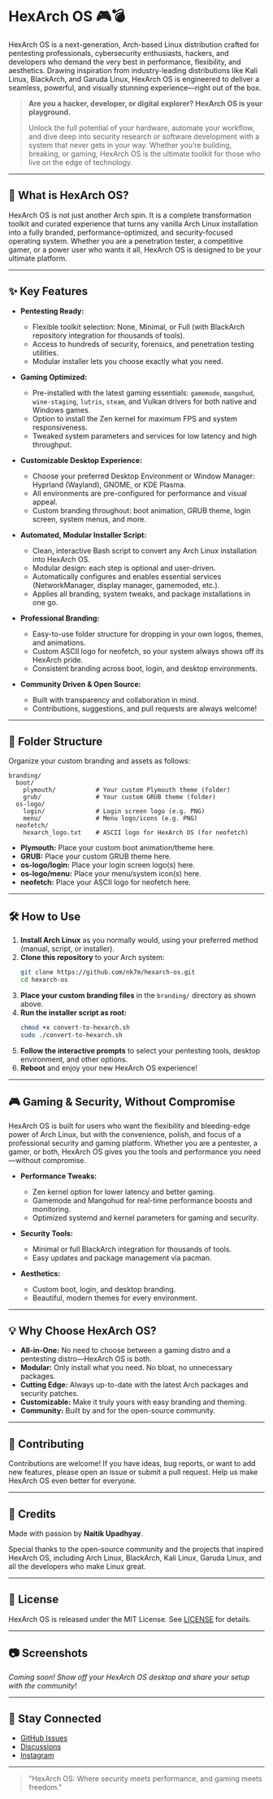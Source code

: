 # HexArch OS 🎮💣

HexArch OS is a next-generation, Arch-based Linux distribution crafted for pentesting professionals, cybersecurity enthusiasts, hackers, and developers who demand the very best in performance, flexibility, and aesthetics. Drawing inspiration from industry-leading distributions like Kali Linux, BlackArch, and Garuda Linux, HexArch OS is engineered to deliver a seamless, powerful, and visually stunning experience—right out of the box.

> **Are you a hacker, developer, or digital explorer? HexArch OS is your playground.**
> 
> Unlock the full potential of your hardware, automate your workflow, and dive deep into security research or software development with a system that never gets in your way. Whether you’re building, breaking, or gaming, HexArch OS is the ultimate toolkit for those who live on the edge of technology.

---

## 🚀 What is HexArch OS?

HexArch OS is not just another Arch spin. It is a complete transformation toolkit and curated experience that turns any vanilla Arch Linux installation into a fully branded, performance-optimized, and security-focused operating system. Whether you are a penetration tester, a competitive gamer, or a power user who wants it all, HexArch OS is designed to be your ultimate platform.

---

## ✨ Key Features

- **Pentesting Ready:**
  - Flexible toolkit selection: None, Minimal, or Full (with BlackArch repository integration for thousands of tools).
  - Access to hundreds of security, forensics, and penetration testing utilities.
  - Modular installer lets you choose exactly what you need.

- **Gaming Optimized:**
  - Pre-installed with the latest gaming essentials: `gamemode`, `mangohud`, `wine-staging`, `lutris`, `steam`, and Vulkan drivers for both native and Windows games.
  - Option to install the Zen kernel for maximum FPS and system responsiveness.
  - Tweaked system parameters and services for low latency and high throughput.

- **Customizable Desktop Experience:**
  - Choose your preferred Desktop Environment or Window Manager: Hyprland (Wayland), GNOME, or KDE Plasma.
  - All environments are pre-configured for performance and visual appeal.
  - Custom branding throughout: boot animation, GRUB theme, login screen, system menus, and more.

- **Automated, Modular Installer Script:**
  - Clean, interactive Bash script to convert any Arch Linux installation into HexArch OS.
  - Modular design: each step is optional and user-driven.
  - Automatically configures and enables essential services (NetworkManager, display manager, gamemoded, etc.).
  - Applies all branding, system tweaks, and package installations in one go.

- **Professional Branding:**
  - Easy-to-use folder structure for dropping in your own logos, themes, and animations.
  - Custom ASCII logo for neofetch, so your system always shows off its HexArch pride.
  - Consistent branding across boot, login, and desktop environments.

- **Community Driven & Open Source:**
  - Built with transparency and collaboration in mind.
  - Contributions, suggestions, and pull requests are always welcome!

---

## 📁 Folder Structure

Organize your custom branding and assets as follows:

```
branding/
  boot/
    plymouth/           # Your custom Plymouth theme (folder)
    grub/               # Your custom GRUB theme (folder)
  os-logo/
    login/              # Login screen logo (e.g. PNG)
    menu/               # Menu logo/icons (e.g. PNG)
  neofetch/
    hexarch_logo.txt    # ASCII logo for HexArch OS (for neofetch)
```

- **Plymouth:** Place your custom boot animation/theme here.
- **GRUB:** Place your custom GRUB theme here.
- **os-logo/login:** Place your login screen logo(s) here.
- **os-logo/menu:** Place your menu/system icon(s) here.
- **neofetch:** Place your ASCII logo for neofetch here.

---

## 🛠️ How to Use

1. **Install Arch Linux** as you normally would, using your preferred method (manual, script, or installer).
2. **Clone this repository** to your Arch system:
   ```bash
   git clone https://github.com/nk7m/hexarch-os.git
   cd hexarch-os
   ```
3. **Place your custom branding files** in the `branding/` directory as shown above.
4. **Run the installer script as root:**
   ```bash
   chmod +x convert-to-hexarch.sh
   sudo ./convert-to-hexarch.sh
   ```
5. **Follow the interactive prompts** to select your pentesting tools, desktop environment, and other options.
6. **Reboot** and enjoy your new HexArch OS experience!

---

## 🎮 Gaming & Security, Without Compromise

HexArch OS is built for users who want the flexibility and bleeding-edge power of Arch Linux, but with the convenience, polish, and focus of a professional security and gaming platform. Whether you are a pentester, a gamer, or both, HexArch OS gives you the tools and performance you need—without compromise.

- **Performance Tweaks:**
  - Zen kernel option for lower latency and better gaming.
  - Gamemode and Mangohud for real-time performance boosts and monitoring.
  - Optimized systemd and kernel parameters for gaming and security.

- **Security Tools:**
  - Minimal or full BlackArch integration for thousands of tools.
  - Easy updates and package management via pacman.

- **Aesthetics:**
  - Custom boot, login, and desktop branding.
  - Beautiful, modern themes for every environment.

---

## 💡 Why Choose HexArch OS?

- **All-in-One:** No need to choose between a gaming distro and a pentesting distro—HexArch OS is both.
- **Modular:** Only install what you need. No bloat, no unnecessary packages.
- **Cutting Edge:** Always up-to-date with the latest Arch packages and security patches.
- **Customizable:** Make it truly yours with easy branding and theming.
- **Community:** Built by and for the open-source community.

---

## 🤝 Contributing

Contributions are welcome! If you have ideas, bug reports, or want to add new features, please open an issue or submit a pull request. Help us make HexArch OS even better for everyone.

---

## 🙏 Credits

Made with passion by **Naitik Upadhyay**.

Special thanks to the open-source community and the projects that inspired HexArch OS, including Arch Linux, BlackArch, Kali Linux, Garuda Linux, and all the developers who make Linux great.

---

## 📜 License

HexArch OS is released under the MIT License. See [LICENSE](LICENSE) for details.

---

## 📷 Screenshots

*Coming soon! Show off your HexArch OS desktop and share your setup with the community!*

---

## 📣 Stay Connected

- [GitHub Issues](https://github.com/NK7m/hexarch-os/issues)
- [Discussions](https://github.com/NK7m/hexarch-os/discussions)
- [Instagram](https://instagram.com/naitik_7m) 

---

> "HexArch OS: Where security meets performance, and gaming meets freedom."
